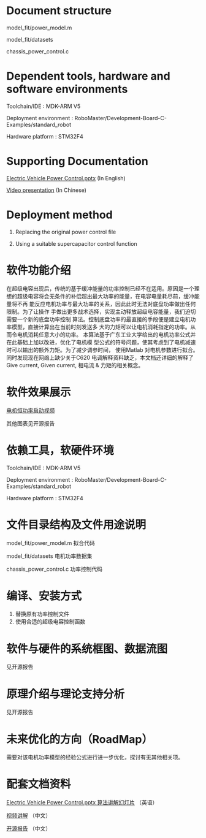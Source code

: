 # Document structure

model_fit/power_model.m 

model_fit/datasets 

chassis_power_control.c 


# Dependent tools, hardware and software environments
Toolchain/IDE : MDK-ARM V5

Deployment environment : RoboMaster/Development-Board-C-Examples/standard_robot

Hardware platform : STM32F4

# Supporting Documentation
[Electric Vehicle Power Control.pptx](ElectricVehiclePowerControl.pdf) (In English)
    
[Video presentation](https://www.bilibili.com/video/BV1tu41177wm/) (In Chinese)


# Deployment method
1. Replacing the original power control file
    
2. Using a suitable supercapacitor control function






# 软件功能介绍
在超级电容出现后，传统的基于缓冲能量的功率控制已经不在适用。原因是一个理想的超级电容将会无条件的补偿超出最大功率的能量，在电容电量耗尽前，缓冲能量将不再
能反应电机功率与最大功率的关系，因此此时无法对底盘功率做出任何限制。为了让操作
手做出更多战术选择，实现主动释放超级电容能量，我们迫切需要一个新的底盘功率控制
算法。控制底盘功率的最直接的手段便是建立电机功率模型，直接计算出在当前时刻发送多
大的力矩可以让电机消耗指定的功率。从而令电机消耗任意大小的功率。
本算法基于广东工业大学给出的电机功率公式并在此基础上加以改进，优化了电机模
型公式的符号问题，使其考虑到了电机减速时可以输出的额外力矩。为了减少调参时间，
使用Matlab 对电机参数进行拟合。
同时发现现在网络上缺少关于C620 电调解释资料缺乏，本文档还详细的解释了Give
current, Given current, 相电流 & 力矩的相关概念。


# 软件效果展示
[电机恒功率启动视频](https://www.bilibili.com/video/BV1mN411p7Nj/)

其他图表见开源报告
# 依赖工具，软硬件环境

Toolchain/IDE : MDK-ARM V5

Deployment environment : RoboMaster/Development-Board-C-Examples/standard_robot
    
Hardware platform : STM32F4

# 文件目录结构及文件用途说明
model_fit/power_model.m 拟合代码

model_fit/datasets 电机功率数据集

chassis_power_control.c 功率控制代码

# 编译、安装方式
1. 替换原有功率控制文件
2. 使用合适的超级电容控制函数


# 软件与硬件的系统框图、数据流图
见开源报告

# 原理介绍与理论支持分析
见开源报告

# 未来优化的方向（RoadMap）

需要对该电机功率模型的经验公式进行进一步优化，探讨有无其他相关项。

# 配套文档资料
[Electric Vehicle Power Control.pptx 算法讲解幻灯片](ElectricVehiclePowerControl.pdf) （英语）

[视频讲解](https://www.bilibili.com/video/BV1tu41177wm/) （中文）

[开源报告](开源报告.pdf) （中文）
